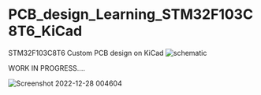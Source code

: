 # PCB_design_Learning_STM32F103C8T6_KiCad
STM32F103C8T6 Custom PCB design on KiCad
![schematic](https://user-images.githubusercontent.com/75937169/209564055-40fc9cdb-40af-4b6c-a81c-74fd495a652f.jpg)

WORK IN PROGRESS....

![Screenshot 2022-12-28 004604](https://user-images.githubusercontent.com/75937169/210067637-8e41dc9f-bddc-4ba5-993a-250473cf6b86.png)

